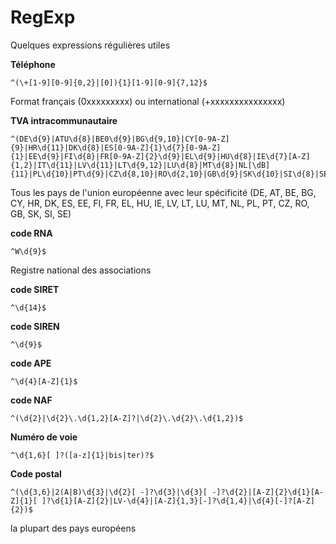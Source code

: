 # RegExp
Quelques expressions régulières utiles

**Téléphone**  
````
^(\+[1-9][0-9]{0,2}|[0]){1}[1-9][0-9]{7,12}$
````
Format français (0xxxxxxxxx) ou international (+xxxxxxxxxxxxxxx)

**TVA intracommunautaire**  
````
^(DE\d{9}|ATU\d{8}|BE0\d{9}|BG\d{9,10}|CY[0-9A-Z]{9}|HR\d{11}|DK\d{8}|ES[0-9A-Z]{1}\d{7}[0-9A-Z]{1}|EE\d{9}|FI\d{8}|FR[0-9A-Z]{2}\d{9}|EL\d{9}|HU\d{8}|IE\d{7}[A-Z]{1,2}|IT\d{11}|LV\d{11}|LT\d{9,12}|LU\d{8}|MT\d{8}|NL[\dB]{11}|PL\d{10}|PT\d{9}|CZ\d{8,10}|RO\d{2,10}|GB\d{9}|SK\d{10}|SI\d{8}|SE\d{10}01)$
````
Tous les pays de l'union européenne avec leur spécificité (DE, AT, BE, BG, CY, HR, DK, ES, EE, FI, FR, EL, HU, IE, LV, LT, LU, MT, NL, PL, PT, CZ, RO, GB, SK, SI, SE)

**code RNA**  
````
^W\d{9}$
````
Registre national des associations

**code SIRET**  
````
^\d{14}$
````

**code SIREN**  
````
^\d{9}$
````

**code APE**  
````
^\d{4}[A-Z]{1}$
````

**code NAF**  
````
^(\d{2}|\d{2}\.\d{1,2}[A-Z]?|\d{2}\.\d{2}\.\d{1,2})$
````

**Numéro de voie**  
````
^\d{1,6}[ ]?([a-z]{1}|bis|ter)?$
````

**Code postal**  
````
^(\d{3,6}|2(A|B)\d{3}|\d{2}[ -]?\d{3}|\d{3}[ -]?\d{2}|[A-Z]{2}\d{1}[A-Z]{1}[ ]?\d{1}[A-Z]{2}|LV-\d{4}|[A-Z]{1,3}[-]?\d{1,4}|\d{4}[-]?[A-Z]{2})$
````
la plupart des pays européens